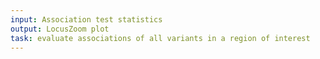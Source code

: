 ```yaml
---
input: Association test statistics
output: LocusZoom plot
task: evaluate associations of all variants in a region of interest
---
```

